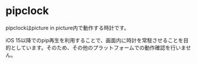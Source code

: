 # pipclock
pipclockはpicture in picture内で動作する時計です。

iOS 15以降でのpip再生を利用することで、画面内に時計を常駐させることを目的としています。そのため、その他のプラットフォームでの動作確認を行いません。